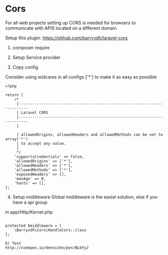 # Cors

For all web projects setting up CORS is needed for browsers to communicate with APIS located on a different domain

Setup this plugin:
https://github.com/barryvdh/laravel-cors

1) composer require

2) Setup Service provider

3) Copy config

Consider using widcares in all configs ['*'] to make it as easy as possible
```
<?php

return [
    /*
     |--------------------------------------------------------------------------
     | Laravel CORS
     |--------------------------------------------------------------------------
     |

     | allowedOrigins, allowedHeaders and allowedMethods can be set to array('*')
     | to accept any value.
     |
     */
    'supportsCredentials' => false,
    'allowedOrigins' => ['*'],
    'allowedHeaders' => ['*'],
    'allowedMethods' => ['*'],
    'exposedHeaders' => [],
    'maxAge' => 0,
    'hosts' => [],
];

```

4) Setup middleware
Global middleware is the easist solution, else if you have a api group

in app/Http/Kernel.php
```

protected $middleware = [
    \Barryvdh\Cors\HandleCors::class
];

6) Test
http://codepen.io/dennishn/pen/BLbYyJ
